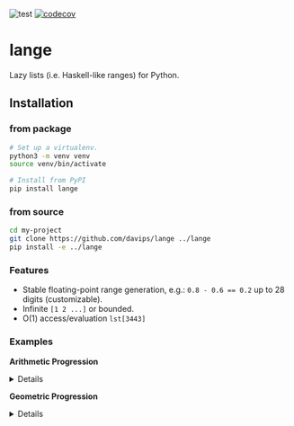 ![test](https://github.com/davips/lange/workflows/test/badge.svg)
[![codecov](https://codecov.io/gh/davips/lange/branch/main/graph/badge.svg)](https://codecov.io/gh/davips/lange)

# lange
Lazy lists (i.e. Haskell-like ranges) for Python.

## Installation
### from package
```bash
# Set up a virtualenv. 
python3 -m venv venv
source venv/bin/activate

# Install from PyPI
pip install lange
```

### from source
```bash
cd my-project
git clone https://github.com/davips/lange ../lange
pip install -e ../lange
```


### Features
 * Stable floating-point range generation, e.g.: `0.8 - 0.6 == 0.2` up to 28 digits (customizable).
 * Infinite `[1 2 ...]` or bounded.
 * O(1) access/evaluation `lst[3443]`


### Examples

**Arithmetic Progression** <details>
<p>

```python3

# "Forbidden" syntax.
import lange
print(-[0.6, 0.8, ..., 2])
# [0.6 0.8 1.0 1.2 1.4 1.6 1.8 2.0]
```

```python3

# Conservative syntax.
from lange_ import a_
print(a_[0.6, 0.8, ..., 2])
# [0.6 0.8 1.0 1.2 1.4 1.6 1.8 2.0]
```

```python3

pr = a_[0.6, 0.8, ...]
print(pr[:5])
# [0.6 0.8 1.0 1.2 1.4]
```


</p>
</details>

**Geometric Progression** <details>
<p>

```python3

# "Forbidden" syntax.
import lange
print(~[0.4, 0.8, ..., 2])
# [0.4 0.8 1.6]
```

```python3

# Conservative syntax.
from lange_ import g_
print(g_[0.4, 0.8, ..., 2])
# [0.4 0.8 1.6]
```

```python3

pr = g_[0.4, 0.8, ...]
print(pr[:5])
# [0.4 0.8 1.6 3.2 6.4]
```


</p>
</details>
